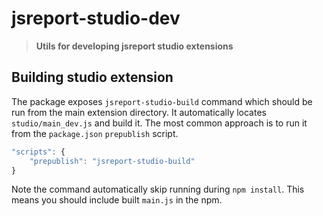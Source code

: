 # jsreport-studio-dev
> **Utils for developing jsreport studio extensions**

## Building studio extension

The package exposes `jsreport-studio-build` command which should be run from the main extension directory. It automatically locates `studio/main_dev.js` and build it. The most common approach is to run it from the `package.json`  `prepublish` script.

```js
"scripts": {  
    "prepublish": "jsreport-studio-build"
}
```

Note the command automatically skip running during `npm install`. This means you should include built `main.js` in the npm.
